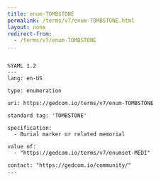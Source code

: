 ```yaml
---
title: enum-TOMBSTONE
permalink: /terms/v7/enum-TOMBSTONE.html
layout: none
redirect-from:
  - /terms/v7/enum-TOMBSTONE
...
```


```

%YAML 1.2
---
lang: en-US

type: enumeration

uri: https://gedcom.io/terms/v7/enum-TOMBSTONE

standard tag: 'TOMBSTONE'

specification:
  - Burial marker or related memorial

value of:
  - "https://gedcom.io/terms/v7/enumset-MEDI"

contact: "https://gedcom.io/community/"
...

```
